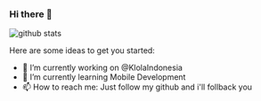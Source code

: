 ### Hi there 👋
![github stats](https://github-readme-stats.vercel.app/api?username=akimabs&show_icons=true)

Here are some ideas to get you started:

- 🔭 I’m currently working on @KlolaIndonesia
- 🌱 I’m currently learning Mobile Development
- 📫 How to reach me: Just follow my github and i'll follback you
